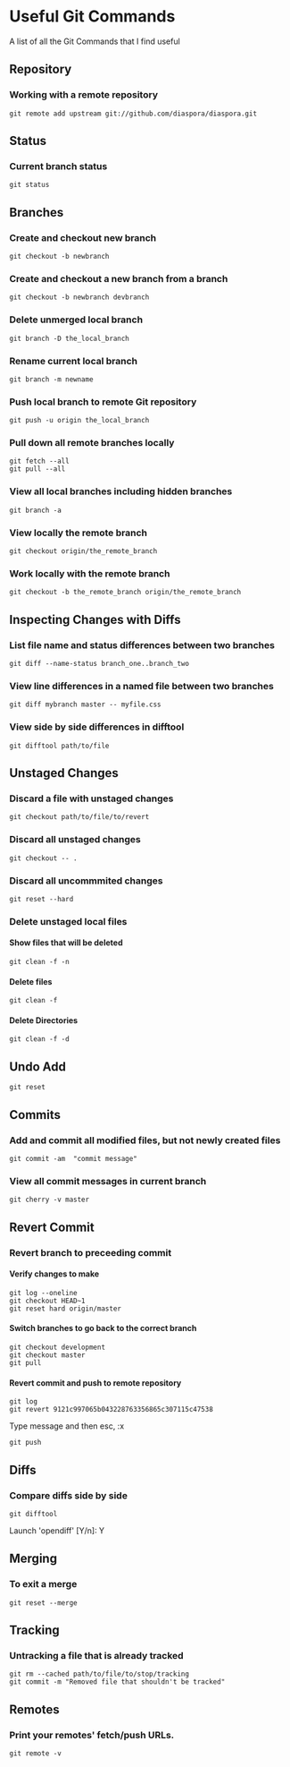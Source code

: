 # Useful Git Commands
A list of all the Git Commands that I find useful

## Repository

### Working with a remote repository
````
git remote add upstream git://github.com/diaspora/diaspora.git
````

## Status

### Current branch status
```
git status
```

## Branches

### Create and checkout new branch
```
git checkout -b newbranch
```

### Create and checkout a new branch from a branch
```
git checkout -b newbranch devbranch
```

### Delete unmerged local branch
```
git branch -D the_local_branch
```

### Rename current local branch
```
git branch -m newname
```

### Push local branch to remote Git repository
```
git push -u origin the_local_branch
```

### Pull down all remote branches locally
```
git fetch --all  
git pull --all
```

### View all local branches including hidden branches
```
git branch -a
```

### View locally the remote branch
```
git checkout origin/the_remote_branch
```

### Work locally with the remote branch
```
git checkout -b the_remote_branch origin/the_remote_branch
```

## Inspecting Changes with Diffs

### List file name and status differences between two branches
```
git diff --name-status branch_one..branch_two
```

### View line differences in a named file between two branches
```
git diff mybranch master -- myfile.css
```

### View side by side differences in difftool
```
git difftool path/to/file
```

## Unstaged Changes

### Discard a file with unstaged changes
```
git checkout path/to/file/to/revert
```

### Discard all unstaged changes
```
git checkout -- .
```

### Discard all uncommmited changes
```
git reset --hard
```

### Delete unstaged local files

#### Show files that will be deleted
```
git clean -f -n 
```

#### Delete files
```
git clean -f
```

#### Delete Directories
```
git clean -f -d
```

## Undo Add
```
git reset
```

## Commits

### Add and commit all modified files, but not newly created files
```
git commit -am  "commit message"
```

### View all commit messages in current branch
```
git cherry -v master
```

## Revert Commit

### Revert branch to preceeding commit 

#### Verify changes to make
```
git log --oneline  
git checkout HEAD~1  
git reset hard origin/master  
```

#### Switch branches to go back to the correct branch
```
git checkout development  
git checkout master  
git pull  
```

#### Revert commit and push to remote repository
```
git log  
git revert 9121c997065b043228763356865c307115c47538  
```
Type message and then esc, :x  
```
git push  
```


## Diffs

### Compare diffs side by side
```
git difftool  
```
Launch 'opendiff' [Y/n]: Y

## Merging

### To exit a merge
```
git reset --merge
```

## Tracking

### Untracking a file that is already tracked
```
git rm --cached path/to/file/to/stop/tracking  
git commit -m "Removed file that shouldn't be tracked"
```

## Remotes

### Print your remotes' fetch/push URLs.
```
git remote -v
```
